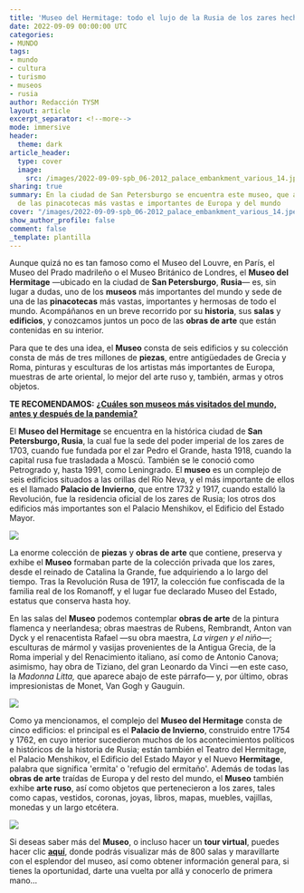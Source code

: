 ```yaml
---
title: 'Museo del Hermitage: todo el lujo de la Rusia de los zares hecho museo'
date: 2022-09-09 00:00:00 UTC
categories:
- MUNDO
tags:
- mundo
- cultura
- turismo
- museos
- rusia
author: Redacción TYSM
layout: article
excerpt_separator: <!--more-->
mode: immersive
header:
  theme: dark
article_header:
  type: cover
  image:
    src: /images/2022-09-09-spb_06-2012_palace_embankment_various_14.jpeg
sharing: true
summary: En la ciudad de San Petersburgo se encuentra este museo, que alberga una
  de las pinacotecas más vastas e importantes de Europa y del mundo
cover: "/images/2022-09-09-spb_06-2012_palace_embankment_various_14.jpeg"
show_author_profile: false
comment: false
_template: plantilla
---
```







Aunque quizá no es tan famoso como el Museo del Louvre, en París, el Museo del Prado madrileño o el Museo Británico de Londres, el **Museo del Hermitage** —ubicado en la ciudad de **San Petersburgo**, **Rusia**— es, sin lugar a dudas, uno de los **museos** más importantes del mundo y sede de una de las **pinacotecas** más vastas, importantes y hermosas de todo el mundo. Acompáñanos en un breve recorrido por su **historia**, sus **salas** y **edificios**, y conozcamos juntos un poco de las **obras de arte** que están contenidas en su interior.

Para que te des una idea, el **Museo** consta de seis edificios y su colección consta de más de tres millones de **piezas**, entre antigüedades de Grecia y Roma, pinturas y esculturas de los artistas más importantes de Europa, muestras de arte oriental, lo mejor del arte ruso y, también, armas y otros objetos.

**TE RECOMENDAMOS:** [**¿Cuáles son museos más visitados del mundo, antes y después de la pandemia?**](https://blog.tonoysumariachi.com/mundo/2022/06/09/los-museos-mas-visitados-del-mundo-cuales-son.html)

El **Museo del Hermitage** se encuentra en la histórica ciudad de **San Petersburgo, Rusia**, la cual fue la sede del poder imperial de los zares de 1703, cuando fue fundada por el zar Pedro el Grande, hasta 1918, cuando la capital rusa fue trasladada a Moscú. También se le conoció como Petrogrado y, hasta 1991, como Leningrado. El **museo** es un complejo de seis edificios situados a las orillas del Río Neva, y el más importante de ellos es el llamado **Palacio de Invierno**, que entre 1732 y 1917, cuando estalló la Revolución, fue la residencia oficial de los zares de Rusia; los otros dos edificios más importantes son el Palacio Menshikov, el Edificio del Estado Mayor.

![](https://upload.wikimedia.org/wikipedia/commons/thumb/8/8b/Spb_Arch_of_General_Staff_asv2019-09.jpg/1024px-Spb_Arch_of_General_Staff_asv2019-09.jpg)

La enorme colección de **piezas** y **obras de arte** que contiene, preserva y exhibe el **Museo** formaban parte de la colección privada que los zares, desde el reinado de Catalina la Grande, fue adquiriendo a lo largo del tiempo. Tras la Revolución Rusa de 1917, la colección fue confiscada de la familia real de los Romanoff, y el lugar fue declarado Museo del Estado, estatus que conserva hasta hoy.

En las salas del **Museo** podemos contemplar **obras de arte** de la pintura flamenca y neerlandesa; obras maestras de Rubens, Rembrandt, Anton van Dyck y el renacentista Rafael —su obra maestra, _La virgen y el niño_—; esculturas de mármol y vasijas provenientes de la Antigua Grecia, de la Roma imperial y del Renacimiento italiano, así como de Antonio Canova; asimismo, hay obra de Tiziano, del gran Leonardo da Vinci —en este caso, la _Madonna Litta,_ que aparece abajo de este párrafo— y, por último, obras impresionistas de Monet, Van Gogh y Gauguin.

![](https://upload.wikimedia.org/wikipedia/commons/thumb/6/6f/Leonardo_da_Vinci_attributed_-_Madonna_Litta.jpg/803px-Leonardo_da_Vinci_attributed_-_Madonna_Litta.jpg)

Como ya mencionamos, el complejo del **Museo del Hermitage** consta de cinco edificios: el principal es el **Palacio de Invierno**, construido entre 1754 y 1762, en cuyo interior sucedieron muchos de los acontecimientos políticos e históricos de la historia de Rusia; están también el Teatro del Hermitage, el Palacio Menshikov, el Edificio del Estado Mayor y el Nuevo **Hermitage**, palabra que significa 'ermita' o 'refugio del ermitaño'. Además de todas las **obras de arte** traídas de Europa y del resto del mundo, el **Museo** también exhibe **arte ruso**, así como objetos que pertenecieron a los zares, tales como capas, vestidos, coronas, joyas, libros, mapas, muebles, vajillas, monedas y un largo etcétera.

![](https://upload.wikimedia.org/wikipedia/commons/thumb/a/a4/Hermitage_Museum%2C_St._Petersburg_%2838%29_%2836791963890%29.jpg/1024px-Hermitage_Museum%2C_St._Petersburg_%2838%29_%2836791963890%29.jpg)

Si deseas saber más del **Museo**, o incluso hacer un **tour virtual**, puedes hacer clic [**aquí**](https://www.hermitagemuseum.org/wps/portal/hermitage/panorama?lng=es), donde podrás visualizar más de 800 salas y maravillarte con el esplendor del museo, así como obtener información general para, si tienes la oportunidad, darte una vuelta por allá y conocerlo de primera mano…
